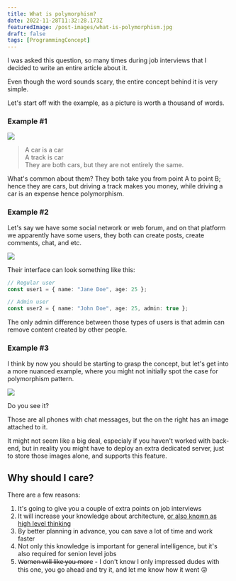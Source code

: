 ```yaml
---
title: What is polymorphism?
date: 2022-11-28T11:32:28.173Z
featuredImage: /post-images/what-is-polymorphism.jpg
draft: false
tags: [ProgrammingConcept]
---
```


I was asked this question, so many times during job interviews that I decided to write an entire article about it.

Even though the word sounds scary, the entire concept behind it is very simple.

Let's start off with the example, as a picture is worth a thousand of words.

### Example #1

![](/post-images/what-is-polymorphism-example-1.png)

> A car is a car <br>
> A track is car <br>
> They are both cars, but they are not entirely the same.

What's common about them? They both take you from point A to point B; hence they are cars, but driving a track makes you money, while driving a car is an expense hence polymorphism.

### Example #2

Let's say we have some social network or web forum, and on that platform we apparently have some users, they both can create posts, create comments, chat, and etc.

![](/post-images/what-is-polymorphism-example-2.png)

Their interface can look something like this:

```typescript
// Regular user
const user1 = { name: "Jane Doe", age: 25 };
```

```typescript
// Admin user
const user2 = { name: "John Doe", age: 25, admin: true };
```

The only admin difference between those types of users is that admin can remove content created by other people.

### Example #3

I think by now you should be starting to grasp the concept, but let's get into a more nuanced example, where you might not initially spot the case for polymorphism pattern.

![](/post-images/what-is-polymorphism-example-3.png)

Do you see it?

Those are all phones with chat messages, but the on the right has an image attached to it.

It might not seem like a big deal, especialy if you haven't worked with back-end, but in reality you might have to deploy an extra dedicated server, just to store those images alone, and supports this feature.

## Why should I care?

There are a few reasons:

1. It's going to give you a couple of extra points on job interviews
2. It will increase your knowledge about architecture,
   [or also known as high level thinking](https://i.imgur.com/hunkkp4.png)
3. By better planning in advance, you can save a lot of time and work faster
4. Not only this knowledge is important for general intelligence, but it's also required for senion level jobs
5. W̶o̶m̶e̶n̶ ̶w̶i̶l̶l̶ ̶l̶i̶k̶e̶ ̶y̶o̶u̶ ̶m̶o̶r̶e - I don't know I only impressed dudes with this one, you go ahead and try it, and let me know how it went 😜

